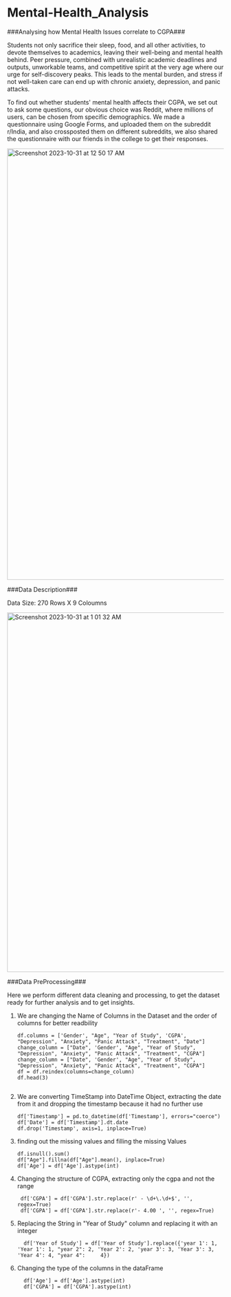 # Mental-Health_Analysis

###Analysing how Mental Health Issues correlate to CGPA###

Students not only sacrifice their sleep, food, and all other activities, to devote themselves to academics, leaving their well-being and mental health behind. Peer pressure, combined with unrealistic academic deadlines and outputs, unworkable teams, and competitive spirit at the very age where our urge for self-discovery peaks. This leads to the mental burden, and stress if not well-taken care can end up with chronic anxiety, depression, and panic attacks.

To find out whether students' mental health affects their CGPA, we set out to ask some questions, our obvious choice was Reddit, where millions of users, can be chosen from specific demographics. We made a questionnaire using Google Forms, and uploaded them on the subreddit r/India, and also crossposted them on different subreddits, we also shared the questionnaire with our friends in the college to get their responses.

<img width="1003" alt="Screenshot 2023-10-31 at 12 50 17 AM" src="https://github.com/NehalNetha/Mental-Health_Analysis/assets/84872197/e76a550a-f215-4bd6-8a68-4884589ac51c">

###Data Description###

Data Size: 270 Rows X 9 Coloumns

<img width="836" alt="Screenshot 2023-10-31 at 1 01 32 AM" src="https://github.com/NehalNetha/Mental-Health_Analysis/assets/84872197/6cca047d-3e48-4f71-bbd7-c47fba6d4971">

###Data PreProcessing###

Here we perform different data cleaning and processing, to get the dataset ready for further analysis and to get insights.

1. We are changing the Name of Columns in the Dataset and the order of columns for better readbility
   ```
   df.columns = ['Gender', "Age", "Year of Study", 'CGPA', "Depression", "Anxiety", "Panic Attack", "Treatment", "Date"]
   change_column = ["Date", 'Gender', "Age", "Year of Study", "Depression", "Anxiety", "Panic Attack", "Treatment", "CGPA"]
   change_column = ["Date", 'Gender', "Age", "Year of Study", "Depression", "Anxiety", "Panic Attack", "Treatment", "CGPA"]
   df = df.reindex(columns=change_column)
   df.head(3)


   ```
   

2. We are converting TimeStamp into DateTime Object, extracting the date from it and dropping the timestamp because it had no further use

    ```
   df['Timestamp'] = pd.to_datetime(df['Timestamp'], errors="coerce")
   df['Date'] = df['Timestamp'].dt.date
   df.drop('Timestamp', axis=1, inplace=True)
   ```
   
3. finding out the missing values and filling the missing Values

   ```
   df.isnull().sum()
   df["Age"].fillna(df["Age"].mean(), inplace=True)
   df['Age'] = df['Age'].astype(int)
   ```
4. Changing the structure of CGPA, extracting only the cgpa and not the range
   ```
    df['CGPA'] = df['CGPA'].str.replace(r' - \d+\.\d+$', '', regex=True)
    df['CGPA'] = df['CGPA'].str.replace(r'- 4.00 ', '', regex=True)
   ```
5. Replacing the String in "Year of Study" column and replacing it with an integer
   
   ```
     df['Year of Study'] = df['Year of Study'].replace({'year 1': 1, 'Year 1': 1, "year 2": 2, 'Year 2': 2, 'year 3': 3, 'Year 3': 3, 'Year 4': 4, "year 4":     4})
   ```

6. Changing the type of the columns in the dataFrame
   ```
     df['Age'] = df['Age'].astype(int)
     df['CGPA'] = df['CGPA'].astype(int)
   ```

